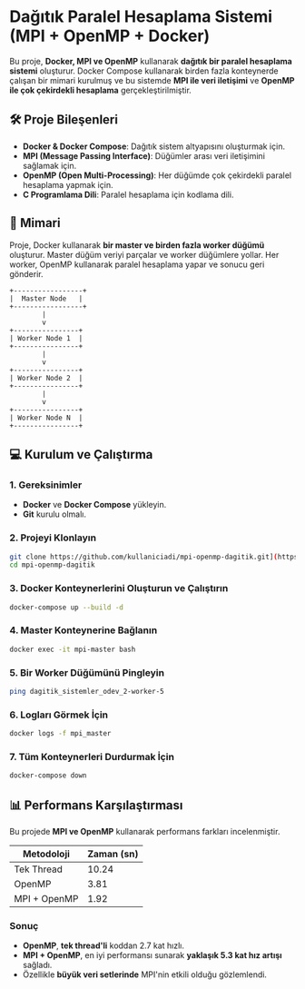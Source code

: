 # Dağıtık Paralel Hesaplama Sistemi (MPI + OpenMP + Docker)

Bu proje, **Docker, MPI ve OpenMP** kullanarak **dağıtık bir paralel hesaplama sistemi** oluşturur. Docker Compose kullanarak birden fazla konteynerde çalışan bir mimari kurulmuş ve bu sistemde **MPI ile veri iletişimi** ve **OpenMP ile çok çekirdekli hesaplama** gerçekleştirilmiştir.

## 🛠️ Proje Bileşenleri

- **Docker & Docker Compose**: Dağıtık sistem altyapısını oluşturmak için.
- **MPI (Message Passing Interface)**: Düğümler arası veri iletişimini sağlamak için.
- **OpenMP (Open Multi-Processing)**: Her düğümde çok çekirdekli paralel hesaplama yapmak için.
- **C Programlama Dili**: Paralel hesaplama için kodlama dili.

## 🔄 Mimari

Proje, Docker kullanarak **bir master ve birden fazla worker düğümü** oluşturur. Master düğüm veriyi parçalar ve worker düğümlere yollar. Her worker, OpenMP kullanarak paralel hesaplama yapar ve sonucu geri gönderir.

```plaintext
+-----------------+
|  Master Node   |
+-----------------+
        |
        v
+----------------+
| Worker Node 1  |
+----------------+
        |
        v
+----------------+
| Worker Node 2  |
+----------------+
        |
        v
+----------------+
| Worker Node N  |
+----------------+
```

## 💻 Kurulum ve Çalıştırma

### 1. Gereksinimler

- **Docker** ve **Docker Compose** yükleyin.
- **Git** kurulu olmalı.

### 2. Projeyi Klonlayın

```sh
git clone https://github.com/kullaniciadi/mpi-openmp-dagitik.git](https://github.com/bberkaysari/dagitik_sistemler_odev_2.git
cd mpi-openmp-dagitik
```

### 3. Docker Konteynerlerini Oluşturun ve Çalıştırın

```sh
docker-compose up --build -d
```

### 4. Master Konteynerine Bağlanın

```sh
docker exec -it mpi-master bash
```

### 5. Bir Worker Düğümünü Pingleyin

```sh
ping dagitik_sistemler_odev_2-worker-5
```

### 6. Logları Görmek İçin

```sh
docker logs -f mpi_master
```

### 7. Tüm Konteynerleri Durdurmak İçin

```sh
docker-compose down
```

## 📊 Performans Karşılaştırması

Bu projede **MPI ve OpenMP** kullanarak performans farkları incelenmiştir.

| **Metodoloji** | **Zaman (sn)** |
| -------------- | -------------- |
| Tek Thread     | 10.24          |
| OpenMP         | 3.81           |
| MPI + OpenMP   | 1.92           |

### Sonuç

- **OpenMP**, **tek thread'li** koddan 2.7 kat hızlı.
- **MPI + OpenMP**, en iyi performansı sunarak **yaklaşık 5.3 kat hız artışı** sağladı.
- Özellikle **büyük veri setlerinde** MPI'nin etkili olduğu gözlemlendi.


